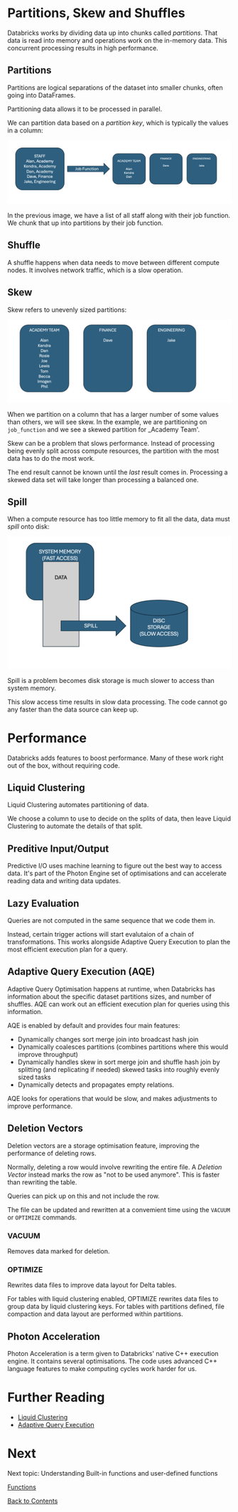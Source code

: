 # Partitions, Skew and Shuffles
Databricks works by dividing data up into chunks called _partitions_. That data is read into memory and operations work on the in-memory data. This concurrent processing results in high performance. 

## Partitions
Partitions are logical separations of the dataset into smaller chunks, often going into DataFrames.

Partitioning data allows it to be processed in parallel.

We can partition data based on a _partition key_, which is typically the values in a column:

![Partitioning staff by job function](/images/partition.png)

In the previous image, we have a list of all staff along with their job function. We chunk that up into partitions by their job function.

## Shuffle
A shuffle happens when data needs to move between different compute nodes. It involves network traffic, which is a slow operation.

## Skew
Skew refers to unevenly sized partitions:

![Skewed partitions](/images/skew.png)

When we partition on a column that has a larger number of some values than others, we will see skew. In the example, we are partitioning on `job_function` and we see a skewed partition for _Academy Team'.

Skew can be a problem that slows performance. Instead of processing being evenly split across compute resources, the partition with the most data has to do the most work.

The end result cannot be known until the _last_ result comes in. Processing a skewed data set will take longer than processing a balanced one.

## Spill
When a compute resource has too little memory to fit all the data, data must _spill_ onto disk:

![Data spilling onto disk](/images/spill.png)

Spill is a problem becomes disk storage is much slower to access than system memory. 

This slow access time results in slow data processing. The code cannot go any faster than the data source can keep up.

# Performance
Databricks adds features to boost performance. Many of these work right out of the box, without requiring code.

## Liquid Clustering
Liquid Clustering automates partitioning of data. 

We choose a column to use to decide on the splits of data, then leave Liquid Clustering to automate the details of that split.

## Preditive Input/Output
Predictive I/O uses machine learning to figure out the best way to access data. It's part of the Photon Engine set of optimisations and can accelerate reading data and writing data updates.

## Lazy Evaluation
Queries are not computed in the same sequence that we code them in. 

Instead, certain trigger actions will start evalutaion of a chain of transformations. This works alongside Adaptive Query Execution to plan the most efficient execution plan for a query.

## Adaptive Query Execution (AQE)
Adaptive Query Optimisation happens at runtime, when Databricks has information about the specific dataset partitions sizes, and number of shuffles. AQE can work out an efficient execution plan for queries using this information.

AQE is enabled by default and provides four main features:

- Dynamically changes sort merge join into broadcast hash join
- Dynamically coalesces partitions (combines partitions where this would improve throughput)
- Dynamically handles skew in sort merge join and shuffle hash join by splitting (and replicating if needed) skewed tasks into roughly evenly sized tasks
- Dynamically detects and propagates empty relations.

AQE looks for operations that would be slow, and makes adjustments to improve performance.

## Deletion Vectors
Deletion vectors are a storage optimisation feature, improving the performance of deleting rows. 

Normally, deleting a row would involve rewriting the entire file. A _Deletion Vector_ instead marks the row as "not to be used anymore". This is faster than rewriting the table.

Queries can pick up on this and not include the row. 

The file can be updated and rewritten at a convemient time using the `VACUUM` or `OPTIMIZE` commands.

### VACUUM
Removes data marked for deletion.

### OPTIMIZE
Rewrites data files to improve data layout for Delta tables. 

For tables with liquid clustering enabled, OPTIMIZE rewrites data files to group data by liquid clustering keys. For tables with partitions defined, file compaction and data layout are performed within partitions.

## Photon Acceleration
Photon Acceleration is a term given to Databricks' native C++ execution engine. It contains several optimisations. The code uses advanced C++ language features to make computing cycles work harder for us.

# Further Reading
- [Liquid Clustering](https://docs.databricks.com/aws/en/delta/clustering)
- [Adaptive Query Execution](https://docs.databricks.com/aws/en/optimizations/aqe)
  
# Next
Next topic: Understanding Built-in functions and user-defined functions

[Functions](/functions.md)

[Back to Contents](/contents.md)
